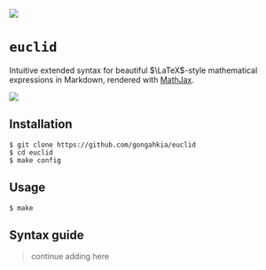 ![](https://img.shields.io/badge/eucid_1.0-WIP-orange)

# `euclid`

Intuitive extended syntax for beautiful $\LaTeX$-style mathematical expressions in Markdown, rendered with [MathJax](https://www.mathjax.org/).

![](https://science4fun.info/wp-content/uploads/2021/06/Euclid.jpg)

## Installation

```console
$ git clone https://github.com/gongahkia/euclid
$ cd euclid
$ make config
```

## Usage 

```console
$ make 
```

## Syntax guide

> continue adding here
